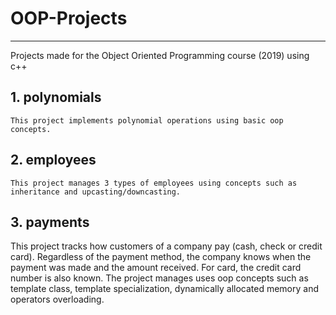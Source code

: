 # OOP-Projects
---
Projects made for the Object Oriented Programming course (2019) using c++ 

## 1. polynomials
    This project implements polynomial operations using basic oop concepts.
    
## 2. employees
    This project manages 3 types of employees using concepts such as inheritance and upcasting/downcasting.
        
## 3. payments
This project tracks how customers of a company pay (cash, check or credit card). Regardless of the payment method, the company knows      when the payment was made and the amount received. For card, the credit card number is also known. The project manages uses oop concepts such as template class, template specialization, dynamically allocated memory and operators overloading.
    
